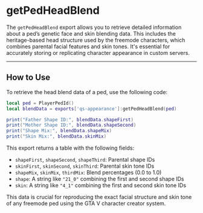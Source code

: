 # getPedHeadBlend

The `getPedHeadBlend` export allows you to retrieve detailed information about a ped’s genetic face and skin blending data. This includes the heritage-based head structure used by the freemode characters, which combines parental facial features and skin tones. It's essential for accurately storing or replicating character appearance in custom servers.

***

## How to Use

To retrieve the head blend data of a ped, use the following code:

```lua
local ped = PlayerPedId()
local blendData = exports['qs-appearance']:getPedHeadBlend(ped)

print("Father Shape ID:", blendData.shapeFirst)
print("Mother Shape ID:", blendData.shapeSecond)
print("Shape Mix:", blendData.shapeMix)
print("Skin Mix:", blendData.skinMix)
```

This export returns a table with the following fields:

* `shapeFirst`, `shapeSecond`, `shapeThird`: Parental shape IDs
* `skinFirst`, `skinSecond`, `skinThird`: Parental skin tone IDs
* `shapeMix`, `skinMix`, `thirdMix`: Blend percentages (0.0 to 1.0)
* `shape`: A string like `"21_0"` combining the first and second shape IDs
* `skin`: A string like `"4_1"` combining the first and second skin tone IDs

This data is crucial for reproducing the exact facial structure and skin tone of any freemode ped using the GTA V character creator system.
